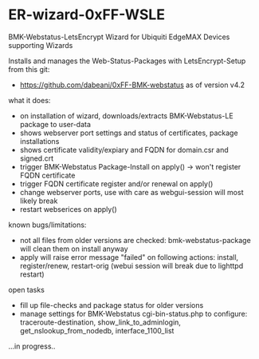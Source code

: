 # ER-wizard-0xFF-WSLE
BMK-Webstatus-LetsEncrypt Wizard for Ubiquiti EdgeMAX Devices supporting Wizards 

Installs and manages the Web-Status-Packages with LetsEncrypt-Setup from this git:
+ https://github.com/dabeani/0xFF-BMK-webstatus as of version v4.2

what it does:
- on installation of wizard, downloads/extracts BMK-Webstatus-LE package to user-data
- shows webserver port settings and status of certificates, package installations
- shows certificate validity/expiary and FQDN for domain.csr and signed.crt
- trigger BMK-Webstatus Package-Install on apply() -> won't register FQDN certificate
- trigger FQDN certificate register and/or renewal on apply()
- change webserver ports, use with care as webgui-session will most likely break
- restart webserices on apply()

known bugs/limitations:
- not all files from older versions are checked: bmk-webstatus-package will clean them on install anyway
- apply will raise error message "failed" on following actions: 
  install, register/renew, restart-orig (webui session will break due to lighttpd restart)

open tasks
- fill up file-checks and package status for older versions
- manage settings for BMK-Webstatus cgi-bin-status.php to configure:
  traceroute-destination, show_link_to_adminlogin, get_nslookup_from_nodedb, interface_1100_list

...in progress..
